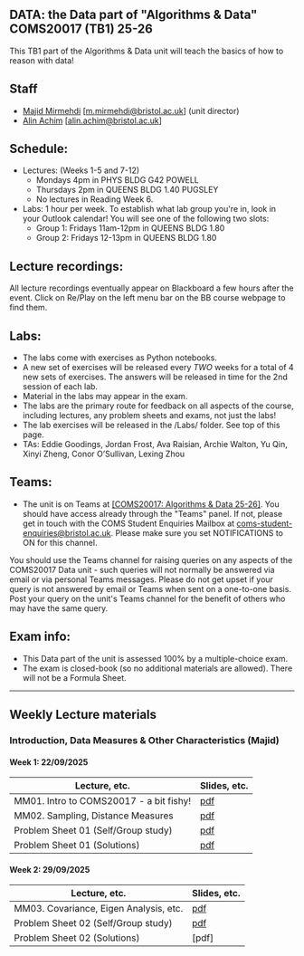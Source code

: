 ## DATA: the Data part of "Algorithms & Data" COMS20017 (TB1) 25-26
This TB1 part of the Algorithms & Data unit will teach the basics of how to reason with data!


## Staff

- [Majid Mirmehdi](http://people.cs.bris.ac.uk/~majid/) [m.mirmehdi@bristol.ac.uk]  (unit director)
- [Alin Achim](https://amachim.blogs.bristol.ac.uk/) [alin.achim@bristol.ac.uk]

## Schedule:
+ Lectures: (Weeks 1-5 and 7-12)
  - Mondays 4pm in PHYS BLDG G42 POWELL
  - Thursdays 2pm in QUEENS BLDG 1.40 PUGSLEY
  - No lectures in Reading Week 6.
+ Labs: 1 hour per week. To establish what lab group you're in, look in your Outlook calendar!  You will see one of the following two slots:
  - Group 1: Fridays 11am-12pm in QUEENS BLDG 1.80
  - Group 2: Fridays 12-13pm in QUEENS BLDG 1.80

## Lecture recordings:
All lecture recordings eventually appear on Blackboard a few hours after the event. Click on Re/Play on the left menu bar on the BB course webpage to find them.

## Labs:
* The labs come with exercises as Python notebooks.  
* A new set of exercises will be released every _TWO_ weeks for a total of 4 new sets of exercises. The answers will be released in time for the 2nd session of each lab.
* Material in the labs may appear in the exam.
* The labs are the primary route for feedback on all aspects of the course, including lectures, any problem sheets and exams, not just the labs!
* The lab exercises will be released in the /Labs/ folder. See top of this page.
* TAs: Eddie Goodings, Jordan Frost, Ava Raisian, Archie Walton, Yu Qin, Xinyi Zheng, Conor O’Sullivan, Lexing Zhou



## Teams:
* The unit is on Teams at [[COMS20017: Algorithms & Data 25-26]](https://teams.microsoft.com/l/channel/19%3Avgs9mp3x4IUWyg7sP4Xqra9OLBtg5k8xQstCtIerRNI1%40thread.tacv2/General?groupId=afb514d3-f58e-4fef-a26f-8db851c3654a&tenantId=b2e47f30-cd7d-4a4e-a5da-b18cf1a4151b).  You should have access already through the "Teams" panel.  If not, please get in touch with the COMS Student Enquiries Mailbox at coms-student-enquiries@bristol.ac.uk. Please make sure you set NOTIFICATIONS to ON for this channel.

You should use the Teams channel for raising queries on any aspects of the COMS20017 Data unit - such queries will not normally be answered via email or via personal Teams messages. Please do not get upset if your query is not answered by email or Teams when sent on a one-to-one basis. Post your query on the unit's Teams channel for the benefit of others who may have the same query.

## Exam info:
* This Data part of the unit is assessed 100% by a multiple-choice exam.
* The exam is closed-book (so no additional materials are allowed). There will not be a Formula Sheet.

---

## Weekly Lecture materials


### Introduction, Data Measures & Other Characteristics (Majid)

#### Week 1: 22/09/2025
| Lecture, etc. |  Slides, etc. |
| ------- | ------ |
| MM01. Intro to COMS20017 - a bit fishy! | [pdf](Slides/COMS20017-MMLec01.pdf) |
| MM02. Sampling, Distance Measures | [pdf](Slides/COMS20017-MMLec02.pdf) |
| Problem Sheet 01 (Self/Group study) | [pdf](ProblemSheets/ProblemSheet-MM01.pdf) |
| Problem Sheet 01 (Solutions) | [pdf](ProblemSheets/ProblemSheet-MM01-Solutions.pdf)  |
<!--- to add colour!
-->

#### Week 2: 29/09/2025
| Lecture, etc. |  Slides, etc. |
| ------- | ------ |
| MM03. Covariance, Eigen Analysis, etc. | [pdf](Slides/COMS20017-MMLec03.pdf) |
| Problem Sheet 02 (Self/Group study) | [pdf](ProblemSheets/ProblemSheet-MM02.pdf) |
| Problem Sheet 02 (Solutions) | [pdf]  |

